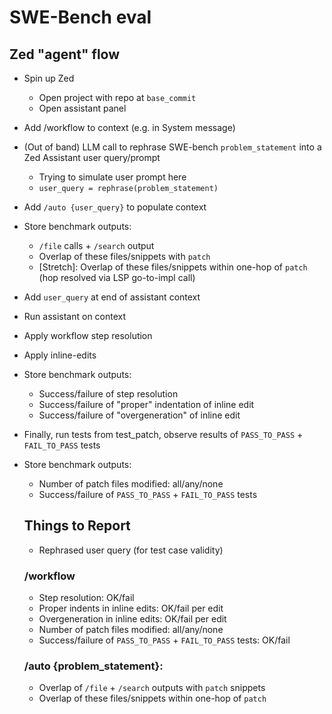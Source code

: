 # SWE-Bench eval
## Zed "agent" flow
- Spin up Zed
  - Open project with repo at `base_commit`
  - Open assistant panel
- Add /workflow to context (e.g. in System message)
- (Out of band) LLM call to rephrase SWE-bench `problem_statement` into a Zed Assistant user query/prompt
  - Trying to simulate user prompt here
  - `user_query = rephrase(problem_statement)`
- Add `/auto {user_query}` to populate context
- Store benchmark outputs:
  - `/file` calls + `/search` output
  - Overlap of these files/snippets with `patch`
  - [Stretch]: Overlap of these files/snippets within one-hop of `patch` (hop resolved via LSP go-to-impl call)
- Add `user_query` at end of assistant context
- Run assistant on context
- Apply workflow step resolution
- Apply inline-edits
- Store benchmark outputs:
  - Success/failure of step resolution
  - Success/failure of "proper" indentation of inline edit
  - Success/failure of "overgeneration" of inline edit
- Finally, run tests from test_patch, observe results of `PASS_TO_PASS` + `FAIL_TO_PASS` tests
- Store benchmark outputs:
  - Number of patch files modified: all/any/none
  - Success/failure of `PASS_TO_PASS` + `FAIL_TO_PASS` tests

  ## Things to Report
  - Rephrased user query (for test case validity)

  ### /workflow
  - Step resolution: OK/fail
  - Proper indents in inline edits: OK/fail per edit
  - Overgeneration in inline edits: OK/fail per edit
  - Number of patch files modified: all/any/none
  - Success/failure of `PASS_TO_PASS` + `FAIL_TO_PASS` tests: OK/fail
  ### /auto {problem_statement}:
  - Overlap of `/file` + `/search` outputs with `patch` snippets
  - Overlap of these files/snippets within one-hop of `patch`
